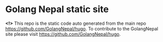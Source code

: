 # Golang Nepal static site

**<!>** This repo is the static code auto generated from the main repo https://github.com/GolangNepal/hugo. To contribute to the GolangNepal site please visit https://github.com/GolangNepal/hugo. 